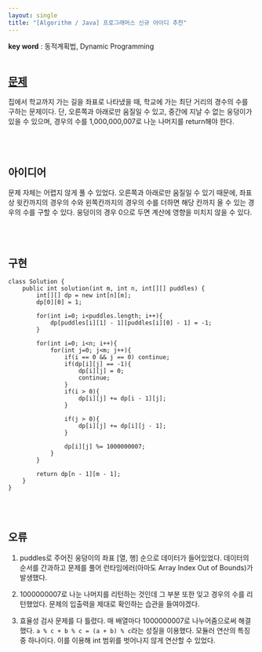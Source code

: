 ```yaml
---
layout: single
title: "[Algorithm / Java] 프로그래머스 신규 아이디 추천"
---
```


**key word** : 동적계획법, Dynamic Programming
<br><br>

## [문제](https://programmers.co.kr/learn/courses/30/lessons/42898)

집에서 학교까지 가는 길을 좌표로 나타냈을 때, 학교에 가는 최단 거리의 경수의 수를 구하는 문제이다. 단, 오른쪽과 아래로만 움질일 수 있고, 중간에 지날 수 없는 웅덩이가 있을 수 있으며, 경우의 수를 1,000,000,007로 나눈 나머지를 return해야 한다.

<br><br>

## 아이디어

문제 자체는 어렵지 않게 풀 수 있었다. 오른쪽과 아래로만 움질일 수 있기 때문에, 좌표상 윗칸까지의 경우의 수와 왼쪽칸까지의 경우의 수를 더하면 해당 칸까지 올 수 있는 경우의 수를 구할 수 있다. 웅덩이의 경우 0으로 두면 계산에 영향을 미치지 않을 수 있다.

<br><br>

## 구현

```
class Solution {
    public int solution(int m, int n, int[][] puddles) {
        int[][] dp = new int[n][m];
        dp[0][0] = 1;

        for(int i=0; i<puddles.length; i++){
            dp[puddles[i][1] - 1][puddles[i][0] - 1] = -1;
        }

        for(int i=0; i<n; i++){
            for(int j=0; j<m; j++){
                if(i == 0 && j == 0) continue;
                if(dp[i][j] == -1){
                    dp[i][j] = 0;
                    continue;
                }
                if(i > 0){
                    dp[i][j] += dp[i - 1][j];
                }

                if(j > 0){
                    dp[i][j] += dp[i][j - 1];
                }

                dp[i][j] %= 1000000007;
            }
        }

        return dp[n - 1][m - 1];
    }
}
```

<br><br>

## 오류

1. puddles로 주어진 웅덩이의 좌표 [열, 행] 순으로 데이터가 들어있었다. 데이터의 순서를 간과하고 문제를 풀어 런타임에러(아마도 Array Index Out of Bounds)가 발생했다.

2. 1000000007로 나눈 나머지를 리턴하는 것인데 그 부분 또한 잊고 경우의 수를 리턴했었다. 문제의 입출력을 제대로 확인하는 습관을 들여야겠다.

3. 효율성 검사 문제를 다 틀렸다. 매 배열마다 1000000007로 나누어줌으로써 해결했다. `a % c + b % c = (a + b) % c`라는 성질을 이용했다. 모듈러 연산의 특징 중 하나이다. 이를 이용해 int 범위를 벗어나지 않게 연산할 수 있었다.
